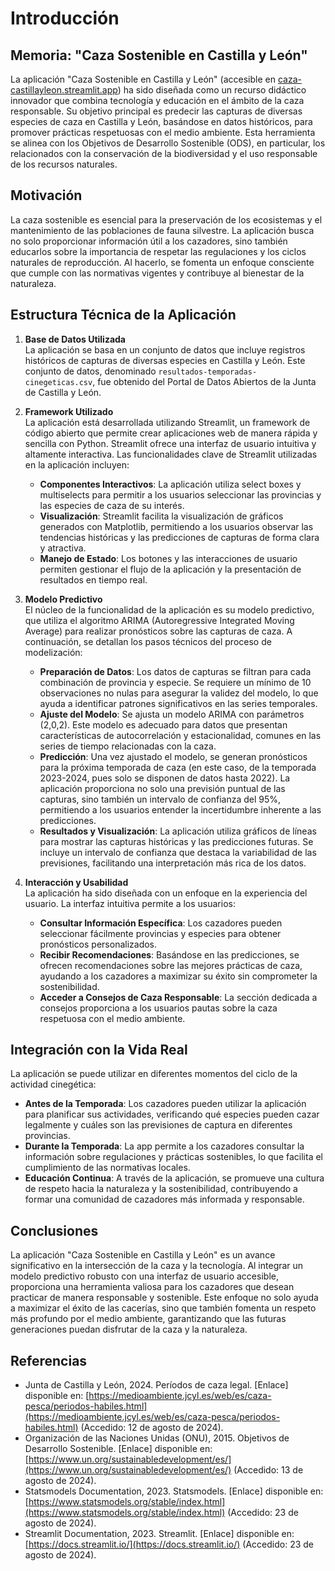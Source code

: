 # Introducción

## Memoria: "Caza Sostenible en Castilla y León"

La aplicación "Caza Sostenible en Castilla y León" (accesible en [caza-castillayleon.streamlit.app](https://caza-castillayleon.streamlit.app/)) ha sido diseñada como un recurso didáctico innovador que combina tecnología y educación en el ámbito de la caza responsable. Su objetivo principal es predecir las capturas de diversas especies de caza en Castilla y León, basándose en datos históricos, para promover prácticas respetuosas con el medio ambiente. Esta herramienta se alinea con los Objetivos de Desarrollo Sostenible (ODS), en particular, los relacionados con la conservación de la biodiversidad y el uso responsable de los recursos naturales.

## Motivación

La caza sostenible es esencial para la preservación de los ecosistemas y el mantenimiento de las poblaciones de fauna silvestre. La aplicación busca no solo proporcionar información útil a los cazadores, sino también educarlos sobre la importancia de respetar las regulaciones y los ciclos naturales de reproducción. Al hacerlo, se fomenta un enfoque consciente que cumple con las normativas vigentes y contribuye al bienestar de la naturaleza.

## Estructura Técnica de la Aplicación

1. **Base de Datos Utilizada**  
   La aplicación se basa en un conjunto de datos que incluye registros históricos de capturas de diversas especies en Castilla y León. Este conjunto de datos, denominado `resultados-temporadas-cinegeticas.csv`, fue obtenido del Portal de Datos Abiertos de la Junta de Castilla y León.

2. **Framework Utilizado**  
   La aplicación está desarrollada utilizando Streamlit, un framework de código abierto que permite crear aplicaciones web de manera rápida y sencilla con Python. Streamlit ofrece una interfaz de usuario intuitiva y altamente interactiva. Las funcionalidades clave de Streamlit utilizadas en la aplicación incluyen:
   - **Componentes Interactivos**: La aplicación utiliza select boxes y multiselects para permitir a los usuarios seleccionar las provincias y las especies de caza de su interés.
   - **Visualización**: Streamlit facilita la visualización de gráficos generados con Matplotlib, permitiendo a los usuarios observar las tendencias históricas y las predicciones de capturas de forma clara y atractiva.
   - **Manejo de Estado**: Los botones y las interacciones de usuario permiten gestionar el flujo de la aplicación y la presentación de resultados en tiempo real.

3. **Modelo Predictivo**  
   El núcleo de la funcionalidad de la aplicación es su modelo predictivo, que utiliza el algoritmo ARIMA (Autoregressive Integrated Moving Average) para realizar pronósticos sobre las capturas de caza. A continuación, se detallan los pasos técnicos del proceso de modelización:
   - **Preparación de Datos**: Los datos de capturas se filtran para cada combinación de provincia y especie. Se requiere un mínimo de 10 observaciones no nulas para asegurar la validez del modelo, lo que ayuda a identificar patrones significativos en las series temporales.
   - **Ajuste del Modelo**: Se ajusta un modelo ARIMA con parámetros (2,0,2). Este modelo es adecuado para datos que presentan características de autocorrelación y estacionalidad, comunes en las series de tiempo relacionadas con la caza.
   - **Predicción**: Una vez ajustado el modelo, se generan pronósticos para la próxima temporada de caza (en este caso, de la temporada 2023-2024, pues solo se disponen de datos hasta 2022). La aplicación proporciona no solo una previsión puntual de las capturas, sino también un intervalo de confianza del 95%, permitiendo a los usuarios entender la incertidumbre inherente a las predicciones.
   - **Resultados y Visualización**: La aplicación utiliza gráficos de líneas para mostrar las capturas históricas y las predicciones futuras. Se incluye un intervalo de confianza que destaca la variabilidad de las previsiones, facilitando una interpretación más rica de los datos.

4. **Interacción y Usabilidad**  
   La aplicación ha sido diseñada con un enfoque en la experiencia del usuario. La interfaz intuitiva permite a los usuarios:
   - **Consultar Información Específica**: Los cazadores pueden seleccionar fácilmente provincias y especies para obtener pronósticos personalizados.
   - **Recibir Recomendaciones**: Basándose en las predicciones, se ofrecen recomendaciones sobre las mejores prácticas de caza, ayudando a los cazadores a maximizar su éxito sin comprometer la sostenibilidad.
   - **Acceder a Consejos de Caza Responsable**: La sección dedicada a consejos proporciona a los usuarios pautas sobre la caza respetuosa con el medio ambiente.

## Integración con la Vida Real

La aplicación se puede utilizar en diferentes momentos del ciclo de la actividad cinegética:
- **Antes de la Temporada**: Los cazadores pueden utilizar la aplicación para planificar sus actividades, verificando qué especies pueden cazar legalmente y cuáles son las previsiones de captura en diferentes provincias.
- **Durante la Temporada**: La app permite a los cazadores consultar la información sobre regulaciones y prácticas sostenibles, lo que facilita el cumplimiento de las normativas locales.
- **Educación Continua**: A través de la aplicación, se promueve una cultura de respeto hacia la naturaleza y la sostenibilidad, contribuyendo a formar una comunidad de cazadores más informada y responsable.

## Conclusiones

La aplicación "Caza Sostenible en Castilla y León" es un avance significativo en la intersección de la caza y la tecnología. Al integrar un modelo predictivo robusto con una interfaz de usuario accesible, proporciona una herramienta valiosa para los cazadores que desean practicar de manera responsable y sostenible. Este enfoque no solo ayuda a maximizar el éxito de las cacerías, sino que también fomenta un respeto más profundo por el medio ambiente, garantizando que las futuras generaciones puedan disfrutar de la caza y la naturaleza.

## Referencias
- Junta de Castilla y León, 2024. Períodos de caza legal. [Enlace] disponible en: [https://medioambiente.jcyl.es/web/es/caza-pesca/periodos-habiles.html](https://medioambiente.jcyl.es/web/es/caza-pesca/periodos-habiles.html) (Accedido: 12 de agosto de 2024).
- Organización de las Naciones Unidas (ONU), 2015. Objetivos de Desarrollo Sostenible. [Enlace] disponible en: [https://www.un.org/sustainabledevelopment/es/](https://www.un.org/sustainabledevelopment/es/) (Accedido: 13 de agosto de 2024).
- Statsmodels Documentation, 2023. Statsmodels. [Enlace] disponible en: [https://www.statsmodels.org/stable/index.html](https://www.statsmodels.org/stable/index.html) (Accedido: 23 de agosto de 2024).
- Streamlit Documentation, 2023. Streamlit. [Enlace] disponible en: [https://docs.streamlit.io/](https://docs.streamlit.io/) (Accedido: 23 de agosto de 2024).

